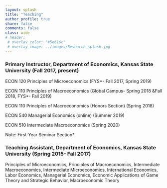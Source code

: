 ```yaml
---
layout: splash
title: "Teaching"
author_profile: true
share: false 
comments: false
class: wide 
# header:
 # overlay_color: "#5e616c"
 # overlay_image: ../images/Research_splash.jpg
---
```



### Primary Instructor, Department of Economics, Kansas State University (Fall 2017, present)

ECON 120 Principles of Microeconomics (FYS*- Fall 2017, Spring 2019)

ECON 110 Principles of Macroeconomics (Global Campus- Spring 2018 &Fall 2018, FYS*- Fall 2019)

ECON 110 Principles of Macroeconomics (Honors Section) (Spring 2018)

ECON 540 Managerial Economics (online) (Summer 2019)

ECON 510 Intermediate Macroeconomics (Spring 2020)

Note: First-Year Seminar Section*


### Teaching Assistant, Department of Economics, Kansas State University (Spring 2015- Fall 2017)

Principles of Microeconomics, Principles of Macroeconomics, Intermediate Macroeconomics, 
Intermediate Microeconomics, International Economics, Labor Economics, Managerial Economics,
Economic Applications of Game Theory and Strategic Behavior, Macroeconomic Theory
